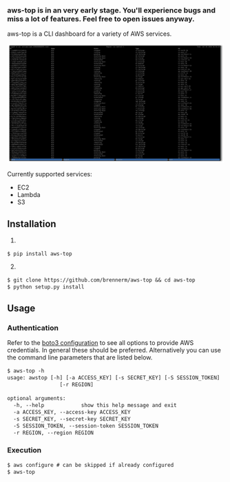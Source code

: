 ### aws-top is in an very early stage. You'll experience bugs and miss a lot of features. Feel free to open issues anyway.

aws-top is a CLI dashboard for a variety of AWS services.

![EC2 view](img/ec2.png)

Currently supported services:
- EC2
- Lambda
- S3

## Installation
1.
```commandline
$ pip install aws-top
```
2.
```commandline
$ git clone https://github.com/brennerm/aws-top && cd aws-top
$ python setup.py install
```

## Usage
### Authentication
Refer to the [boto3 configuration](https://boto3.readthedocs.io/en/latest/guide/configuration.html#credentials) to see all options to provide AWS credentials.
In general these should be preferred. Alternatively you can use the command line parameters that are listed below.
```commandline
$ aws-top -h
usage: awstop [-h] [-a ACCESS_KEY] [-s SECRET_KEY] [-S SESSION_TOKEN]
                 [-r REGION]

optional arguments:
  -h, --help            show this help message and exit
  -a ACCESS_KEY, --access-key ACCESS_KEY
  -s SECRET_KEY, --secret-key SECRET_KEY
  -S SESSION_TOKEN, --session-token SESSION_TOKEN
  -r REGION, --region REGION
```
### Execution
```commandline
$ aws configure # can be skipped if already configured
$ aws-top
```
